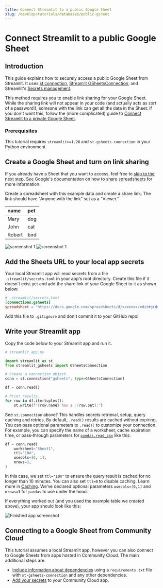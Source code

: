 ```yaml
---
title: Connect Streamlit to a public Google Sheet
slug: /develop/tutorials/databases/public-gsheet
---
```


# Connect Streamlit to a public Google Sheet

## Introduction

This guide explains how to securely access a public Google Sheet from Streamlit. It uses [st.connection](/develop/api-reference/connections/st.connection), [Streamlit GSheetsConnection](https://github.com/streamlit/gsheets-connection), and Streamlit's [Secrets management](/develop/concepts/connections/secrets-management).

This method requires you to enable link sharing for your Google Sheet. While the sharing link will not appear in your code (and actually acts as sort of a password!), someone with the link can get all the data in the Sheet. If you don't want this, follow the (more complicated) guide to [Connect Streamlit to a private Google Sheet](private-gsheet).

### Prerequisites

This tutorial requires `streamlit>=1.28` and `st-gsheets-connection` in your Python environment.

## Create a Google Sheet and turn on link sharing

If you already have a Sheet that you want to access, feel free to [skip to the next step](#add-the-sheets-url-to-your-local-app-secrets). See Google's documentation on how to [share spreadsheets](https://support.google.com/docs/answer/9331169?hl=en#6.1) for more information.

Create a spreadsheet with this example data and create a share link. The link should have "Anyone with the link" set as a "Viewer."

<div style={{ maxWidth: '200px', margin: 'auto' }}>

| name   | pet  |
| :----- | :--- |
| Mary   | dog  |
| John   | cat  |
| Robert | bird |

</div>

<Flex>
<Image alt="screenshot 1" src="/images/databases/public-gsheet-1.png" />
<Image alt="screenshot 1" src="/images/databases/public-gsheet-2.png" />
</Flex>

## Add the Sheets URL to your local app secrets

Your local Streamlit app will read secrets from a file `.streamlit/secrets.toml` in your app's root directory. Create this file if it doesn't exist yet and add the share link of your Google Sheet to it as shown below:

```toml
# .streamlit/secrets.toml
[connections.gsheets]
spreadsheet = "https://docs.google.com/spreadsheets/d/xxxxxxx/edit#gid=0"
```

<Important>

Add this file to `.gitignore` and don't commit it to your GitHub repo!

</Important>

## Write your Streamlit app

Copy the code below to your Streamlit app and run it.

```python
# streamlit_app.py

import streamlit as st
from streamlit_gsheets import GSheetsConnection

# Create a connection object.
conn = st.connection("gsheets", type=GSheetsConnection)

df = conn.read()

# Print results.
for row in df.itertuples():
    st.write(f"{row.name} has a :{row.pet}:")
```

See `st.connection` above? This handles secrets retrieval, setup, query caching and retries. By default, `.read()` results are cached without expiring. You can pass optional parameters to `.read()` to customize your connection. For example, you can specify the name of a worksheet, cache expiration time, or pass-through parameters for [`pandas.read_csv`](https://pandas.pydata.org/docs/reference/api/pandas.read_csv.html) like this:

```python
df = conn.read(
    worksheet="Sheet1",
    ttl="10m",
    usecols=[0, 1],
    nrows=3,
)
```

In this case, we set `ttl="10m"` to ensure the query result is cached for no longer than 10 minutes. You can also set `ttl=0` to disable caching. Learn more in [Caching](/develop/concepts/architecture/caching). We've declared optional parameters `usecols=[0,1]` and `nrows=3` for `pandas` to use under the hood.

If everything worked out (and you used the example table we created above), your app should look like this:

![Finished app screenshot](/images/databases/streamlit-app.png)

## Connecting to a Google Sheet from Community Cloud

This tutorial assumes a local Streamlit app, however you can also connect to Google Sheets from apps hosted in Community Cloud. The main additional steps are:

- [Include information about dependencies](/deploy/streamlit-community-cloud/deploy-your-app/app-dependencies) using a `requirements.txt` file with `st-gsheets-connection` and any other dependencies.
- [Add your secrets](/deploy/streamlit-community-cloud/deploy-your-app/secrets-management) to your Community Cloud app.
